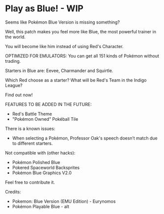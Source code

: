 # Play as Blue! - WIP
Seems like Pokémon Blue Version is missing something?

Well, this patch makes you feel more like Blue, the most powerful trainer in the world.

You will become like him instead of using Red's Character.

OPTIMIZED FOR EMULATORS: You can get all 151 kinds of Pokémon without trading.

Starters in Blue are: Eevee, Charmander and Squirtle.

Which Red choose as a starter? What will be Red's Team in the Indigo League?

Find out now!

FEATURES TO BE ADDED IN THE FUTURE:
- Red's Battle Theme
- "Pokémon Owned" Pokéball Tile

There is a known issues:
- When selecting a Pokémon, Professor Oak's speech doesn’t match due to different starters.

Not compatible with (other hacks):
- Pokémon Polished Blue
- Pokered Spaceworld Backsprites 
- Pokémon Blue Graphics V2.0

Feel free to contribute it.

Credits:
- Pokemon: Blue Version (EMU Edition) - Eurynomos
- Pokémon Playable Blue - alt
